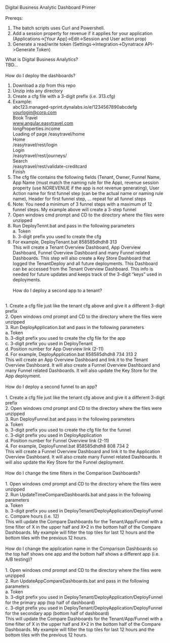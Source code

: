 Digital Business Analytic Dashboard Primer</br>
</br>
Prereqs:

  1. The batch scripts uses Curl and Powershell. 
  2. Add a session property for revenue if it applies for your application (Applications->[Your App]->Edit->Session and User action prop)
  3. Generate a read/write token (Settings->Integration->Dynatrace API->Generate Token)
  
What is Digital Business Analytics?</br>
TBD…</br>
</br>
How do I deploy the dashboards?</br>
1.	Download a zip from this repo
2.	Unzip into any directory
3.	Create a cfg file with a 3-digit prefix (i.e. 313.cfg)
4.	Example: </br>
  	abc123.managed-sprint.dynalabs.io/e/1234567890abcdefg</br>
  	yourlogin@corp.com</br>
  	Book Travel</br>
  	www.angular.easytravel.com</br>
  	longProperties.income</br>
  	Loading of page /easytravel/home</br>
  	Home</br>
  	/easytravel/rest/login</br>
  	Login</br>
  	/easytravel/rest/journeys/</br>
  	Search</br>
  	/easytravel/rest/validate-creditcard</br>
  	Finish</br>
5.	The cfg file contains the following fields (Tenant, Owner, Funnel Name, App Name (must match the naming rule for the App), revenue session property (use NOREVENUE if the app is not revenue generating), User Action name for first funnel step (can be the actual name or naming rule name), Header for first funnel step, … repeat for all funnel steps
6.	Note: You need a minimum of 3 funnel steps with a maximum of 12 funnel steps. My example above will create a 3-step funnel
7.	Open windows cmd prompt and CD to the directory where the files were unzipped
8.	Run DeployTennt.bat and pass in the following parameters</br>
  a.	Token</br>
  b.	3-digit prefix you used to create the cfg </br>
9.	For example, DeployTenant.bat 858585dhdh8 313</br>
This will create a Tenant Overview Dashboard, App Overview Dashboard, Funnel Overview Dashboard and many Funnel related Dashboards. This step will also create a Key Store Dashboard that logged the TenantDeploy and all future deployments. This Dashboard can be accessed from the Tenant Overview Dashboard. This info is needed for future updates and keeps track of the 3-digit “keys” used in deployments.</br>
 </br>
How do I deploy a second app to a tenant?</br>
</br>
1.	Create a cfg file just like the tenant cfg above and give it a different 3-digit prefix</br>
2.	Open windows cmd prompt and CD to the directory where the files were unzipped</br>
3.	Run DeployApplication.bat and pass in the following parameters</br>
  a.	Token</br>
  b.	3-digit prefix you used to create the cfg file for the app</br>
  c.	3-digit prefix you used in DeployTenant</br>
  d.	Position number for App Overview link (2-11)</br>
4.	For example, DeployApplication.bat 858585dhdh8 734 313 2</br>
This will create an App Overview Dashboard and link it to the Tenant Overview Dashboard. It will also create a Funnel Overview Dashboard and many Funnel related Dashboards. It will also update the Key Store for the App deployment.</br>
</br>
How do I deploy a second funnel to an app?</br>
</br>
1.	Create a cfg file just like the tenant cfg above and give it a different 3-digit prefix</br>
2.	Open windows cmd prompt and CD to the directory where the files were unzipped</br>
3.	Run DeployFunnel.bat and pass in the following parameters</br>
  a.	Token</br>
  b.	3-digit prefix you used to create the cfg file for the funnel</br>
  c.	3-digit prefix you used in DeployApplication</br>
  d.	Position number for Funnel Overview link (2-11)</br>
4.	For example, DeployFunnel.bat 858585dhdh8 808 734 2</br>
This will create a Funnel Overview Dashboard and link it to the Application Overview Dashboard. It will also create many Funnel related Dashboards. It will also update the Key Store for the Funnel deployment.</br>
</br>
How do I change the time filters in the Comparison Dashboards?</br>
</br>
1.	Open windows cmd prompt and CD to the directory where the files were unzipped</br>
2.	Run UpdateTimeCompareDashboards.bat and pass in the following parameters</br>
  a.	Token</br>
  b.	3-digit prefix you used in DeployTenant/DeployApplication/DeployFunnel</br>
  c.	Compare hours (i.e. 12)</br>
This will update the Compare Dashboards for the Tenant/App/Funnel with a time filter of X in the upper half and X*2 in the bottom half of the Compare Dashboards. My example will filter the top tiles for last 12 hours and the bottom tiles with the previous 12 hours.</br>
</br>
How do I change the application name in the Comparison Dashboards so the top half shows one app and the bottom half shows a different app (i.e. A/B testing)?</br>
</br>
1.	Open windows cmd prompt and CD to the directory where the files were unzipped</br>
2.	Run UpdateAppCompareDashboards.bat and pass in the following parameters</br>
  a.	Token</br>
  b.	3-digit prefix you used in DeployTenant/DeployApplication/DeployFunnel for the primary app (top half of dashboard)</br>
  c.	3-digit prefix you used in DeployTenant/DeployApplication/DeployFunnel for the secondary app (bottom half of dashboard)</br>
This will update the Compare Dashboards for the Tenant/App/Funnel with a time filter of X in the upper half and X*2 in the bottom half of the Compare Dashboards. My example will filter the top tiles for last 12 hours and the bottom tiles with the previous 12 hours.
